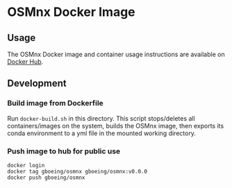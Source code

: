 # OSMnx Docker Image

## Usage

The OSMnx Docker image and container usage instructions are available on [Docker Hub](https://hub.docker.com/r/gboeing/osmnx).

## Development

### Build image from Dockerfile

Run `docker-build.sh` in this directory. This script stops/deletes all containers/images on the system, builds the OSMnx image, then exports its conda environment to a yml file in the mounted working directory.

### Push image to hub for public use

```
docker login
docker tag gboeing/osmnx gboeing/osmnx:v0.0.0
docker push gboeing/osmnx
```
